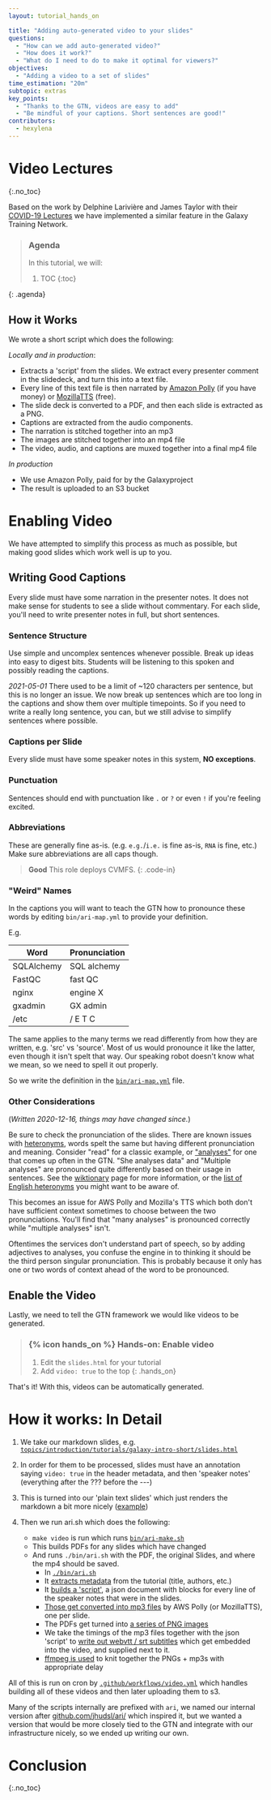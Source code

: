 ```yaml
---
layout: tutorial_hands_on

title: "Adding auto-generated video to your slides"
questions:
  - "How can we add auto-generated video?"
  - "How does it work?"
  - "What do I need to do to make it optimal for viewers?"
objectives:
  - "Adding a video to a set of slides"
time_estimation: "20m"
subtopic: extras
key_points:
  - "Thanks to the GTN, videos are easy to add"
  - "Be mindful of your captions. Short sentences are good!"
contributors:
  - hexylena
---
```


# Video Lectures
{:.no_toc}

Based on the work by Delphine Larivière and James Taylor with their [COVID-19 Lectures](https://github.com/galaxyproject/video-lectures/) we have implemented a similar feature in the Galaxy Training Network.

> ### Agenda
>
> In this tutorial, we will:
>
> 1. TOC
> {:toc}
>
{: .agenda}

## How it Works

We wrote a short script which does the following:

*Locally and in production*:

- Extracts a 'script' from the slides. We extract every presenter comment in the slidedeck, and turn this into a text file.
- Every line of this text file is then narrated by [Amazon Polly](https://aws.amazon.com/polly/) (if you have money) or [MozillaTTS](https://github.com/synesthesiam/docker-mozillatts) (free).
- The slide deck is converted to a PDF, and then each slide is extracted as a PNG.
- Captions are extracted from the audio components.
- The narration is stitched together into an mp3
- The images are stitched together into an mp4 file
- The video, audio, and captions are muxed together into a final mp4 file

*In production*

- We use Amazon Polly, paid for by the Galaxyproject
- The result is uploaded to an S3 bucket

# Enabling Video

We have attempted to simplify this process as much as possible, but making good slides which work well is up to you.

## Writing Good Captions

Every slide must have some narration in the presenter notes. It does not make sense for students to see a slide without commentary. For each slide, you'll need to write presenter notes in full, but short sentences.

### Sentence Structure

Use simple and uncomplex sentences whenever possible. Break up ideas into easy to digest bits. Students will be listening to this spoken and possibly reading the captions.

*2021-05-01* There used to be a limit of ~120 characters per sentence, but this is no longer an issue. We now break up sentences which are too long in the captions and show them over multiple timepoints. So if you need to write a really long sentence, you can, but we still advise to simplify sentences where possible.

### Captions per Slide

Every slide must have some speaker notes in this system, **NO exceptions**.

### Punctuation

Sentences should end with punctuation like `.` or `?` or even `!` if you're feeling excited.

### Abbreviations

These are generally fine as-is. (e.g. `e.g.`/`i.e.` is fine as-is, `RNA` is fine, etc.) Make sure abbreviations are all caps though.

> **Good**
> This role deploys CVMFS.
{: .code-in}

### "Weird" Names

In the captions you will want to teach the GTN how to pronounce these words by editing `bin/ari-map.yml` to provide your definition.

E.g.

Word       | Pronunciation
---------- | ---
SQLAlchemy | SQL alchemy
FastQC     | fast QC
nginx      | engine X
gxadmin    | GX admin
/etc       | / E T C

The same applies to the many terms we read differently from how they are written, e.g. 'src' vs 'source'. Most of us would pronounce it like the latter, even though it isn't spelt that way. Our speaking robot doesn't know what we mean, so we need to spell it out properly.

So we write the definition in the [`bin/ari-map.yml`](https://github.com/galaxyproject/training-material/blob/master/bin/ari-map.yml) file.

### Other Considerations

(*Written 2020-12-16, things may have changed since.*)

Be sure to check the pronunciation of the slides. There are known issues with [heteronyms](https://en.wikipedia.org/wiki/Heteronym_(linguistics)), words spelt the same but having different pronunciation and meaning. Consider "read" for a classic example, or ["analyses"](https://en.wiktionary.org/wiki/analyses#English) for one that comes up often in the GTN. "She analyses data" and "Multiple analyses" are pronounced quite differently based on their usage in sentences. See the [wiktionary](https://en.wiktionary.org/wiki/analyses#English) page for more information, or the [list of English heteronyms](https://en.wiktionary.org/wiki/Category:English_heteronyms) you might want to be aware of.

This becomes an issue for AWS Polly and Mozilla's TTS which both don't have sufficient context sometimes to choose between the two pronunciations. You'll find that "many analyses" is pronounced correctly while "multiple analyses" isn't.

Oftentimes the services don't understand part of speech, so by adding adjectives to analyses, you confuse the engine in to thinking it should be the third person singular pronunciation. This is probably because it only has one or two words of context ahead of the word to be pronounced.

## Enable the Video

Lastly, we need to tell the GTN framework we would like videos to be generated.

> ### {% icon hands_on %} Hands-on: Enable video
>
> 1. Edit the `slides.html` for your tutorial
> 2. Add `video: true` to the top
{: .hands_on}

That's it! With this, videos can be automatically generated.


# How it works: In Detail

1. We take our markdown slides, e.g. [`topics/introduction/tutorials/galaxy-intro-short/slides.html`](https://github.com/galaxyproject/training-material/blob/main/topics/introduction/tutorials/galaxy-intro-short/slides.html)
2. In order for them to be processed, slides must have an annotation saying `video: true` in the header metadata, and then 'speaker notes' (everything after the ??? before the ---)
3. This is turned into our 'plain text slides' which just renders the markdown a bit more nicely ([example](https://training.galaxyproject.org/training-material/topics/introduction/tutorials/galaxy-intro-short/slides-plain.html))
4. Then we run ari.sh which does the following:

	- `make video` is run which runs [`bin/ari-make.sh`](https://github.com/galaxyproject/training-material/blob/main/bin/ari-make.sh)
	- This builds PDFs for any slides which have changed
	- And runs `./bin/ari.sh` with the PDF, the original Slides, and where the mp4 should be saved.
		- In [`./bin/ari.sh`](https://github.com/galaxyproject/training-material/blob/main/bin/ari.sh)
		- It [extracts metadata](https://github.com/galaxyproject/training-material/blob/main/bin/ari.sh#L38) from the tutorial (title, authors, etc.)
		- It [builds a 'script'](https://github.com/galaxyproject/training-material/blob/main/bin/ari.sh#L51), a json document with blocks for every line of the speaker notes that were in the slides.
		- [Those get converted into mp3 files](https://github.com/galaxyproject/training-material/blob/main/bin/ari.sh#L55) by AWS Polly (or MozillaTTS), one per slide.
		- The PDFs get turned into [a series of PNG images](https://github.com/galaxyproject/training-material/blob/main/bin/ari.sh#L60)
		- We take the timings of the mp3 files together with the json 'script' to [write out webvtt / srt subtitles](https://github.com/galaxyproject/training-material/blob/main/bin/ari.sh#L69) which get embedded into the video, and supplied next to it.
		- [ffmpeg is used](https://github.com/galaxyproject/training-material/blob/main/bin/ari.sh#L75) to knit together the PNGs + mp3s with appropriate delay


All of this is run on cron by [`.github/workflows/video.yml`](https://github.com/galaxyproject/training-material/blob/main/.github/workflows/video.yml) which handles building all of these videos and then later uploading them to s3.

Many of the scripts internally are prefixed with `ari`, we named our internal version after [github.com/jhudsl/ari/](https://github.com/jhudsl/ari/) which inspired it, but we wanted a version that would be more closely tied to the GTN and integrate with our infrastructure nicely, so we ended up writing our own.

# Conclusion
{:.no_toc}
